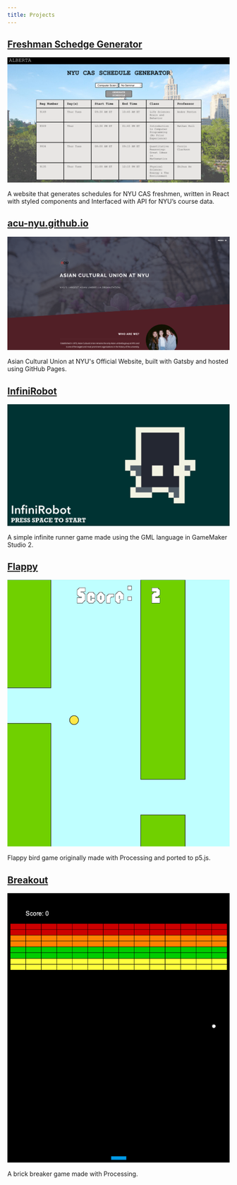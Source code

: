 ```yaml
---
title: Projects
---
```


<section>
	<h2><a href='https://bugs-nyu.github.io/freshman-schedge-generator/' target="_blank">Freshman Schedge Generator</a></h2>
    <span class="image main">
        <img src="/assets/images/Alberta.png" alt="" />
    </span>
    <p> A website that generates schedules for NYU CAS freshmen, written in React with styled components and Interfaced with API for NYU’s course data.</p>
    <h2><a href='https://acu-nyu.github.io/' target="_blank">acu-nyu.github.io</a></h2>
    <span class="image main">
        <img src="/assets/images/acu-nyu.png" alt="" />
    </span>
    <p> Asian Cultural Union at NYU's Official Website, built with Gatsby and hosted using GitHub Pages. </p>
    <h2><a href='https://mapuya19.itch.io/infinirobot' target="_blank">InfiniRobot</a></h2>
    <span class="image main">
        <img src="/assets/images/InfiniRobot.png" alt="" />
    </span>
    <p> A simple infinite runner game made using the GML language in GameMaker Studio 2.</p>
    <h2><a href='https://www.openprocessing.org/sketch/914170' target="_blank">Flappy</a></h2>
    <span class="image main">
        <img src="/assets/images/flappy.png" alt="" />
    </span>
    <p> Flappy bird game originally made with Processing and ported to p5.js.</p>
    <h2><a href='https://github.com/mapuya19/breakout' target="_blank">Breakout</a></h2>
    <span class="image main">
        <img src="/assets/images/breakout.png" alt="" />
    </span>
    <p> A brick breaker game made with Processing.</p>
</section>
